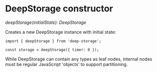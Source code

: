 # DeepStorage constructor

_deepStorage\(initialState\): DeepStorage_

Creates a new DeepStorage instance with initial state:

```
import { deepStorage } from 'deep-storage';

const storage = deepStorage({ timer: 0 });
```

While DeepStorage can contain any types as leaf nodes, internal nodes must be regular JavaScript 'objects' to support partitioning.

